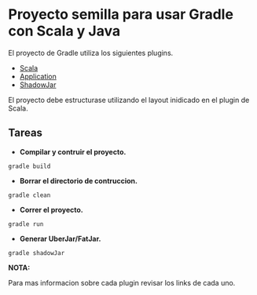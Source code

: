 # Proyecto semilla para usar Gradle con Scala y Java

El proyecto de Gradle utiliza los siguientes plugins.

- [Scala](https://docs.gradle.org/current/userguide/scala_plugin.html)
- [Application](https://docs.gradle.org/current/userguide/application_plugin.html)
- [ShadowJar](https://github.com/johnrengelman/shadow)

El proyecto debe estructurase utilizando el layout inidicado en el plugin de Scala.

## Tareas

- **Compilar y contruir el proyecto.**

```
gradle build
```

- **Borrar el directorio de contruccion.**

```
gradle clean
```

- **Correr el proyecto.**

```
gradle run
```
- **Generar UberJar/FatJar.**

```
gradle shadowJar
```

**NOTA:**

Para mas informacion sobre cada plugin revisar los links de cada uno.
